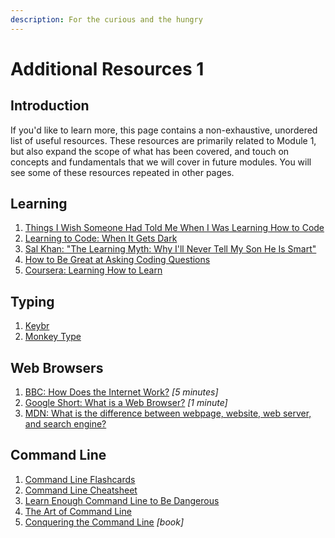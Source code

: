 ```yaml
---
description: For the curious and the hungry
---
```


# Additional Resources 1

## Introduction

If you'd like to learn more, this page contains a non-exhaustive, unordered list of useful resources. These resources are primarily related to Module 1, but also expand the scope of what has been covered, and touch on concepts and fundamentals that we will cover in future modules. You will see some of these resources repeated in other pages.

## Learning

1. [Things I Wish Someone Had Told Me When I Was Learning How to Code](https://www.freecodecamp.org/news/things-i-wish-someone-had-told-me-when-i-was-learning-how-to-code-565fc9dcb329/)
2. [Learning to Code: When It Gets Dark](https://www.freecodecamp.org/news/learning-to-code-when-it-gets-dark-e485edfb58fd/)
3. [Sal Khan: "The Learning Myth: Why I'll Never Tell My Son He Is Smart"](https://www.khanacademy.org/college-careers-more/talks-and-interviews/talks-and-interviews-unit/conversations-with-sal/a/the-learning-myth-why-ill-never-tell-my-son-hes-smart)
4. [How to Be Great at Asking Coding Questions](https://medium.com/@gordon\_zhu/how-to-be-great-at-asking-questions-e37be04d0603)
5. [Coursera: Learning How to Learn](https://www.coursera.org/learn/learning-how-to-learn)

## Typing

1. [Keybr](https://www.keybr.com)
2. [Monkey Type](https://monkeytype.com)

## Web Browsers

1. [BBC: How Does the Internet Work?](https://www.youtube.com/watch?v=eHp1l73ztB8) _\[5 minutes]_
2. [Google Short: What is a Web Browser?](https://www.youtube.com/watch?v=BrXPcaRlBqo) _\[1 minute]_
3. [MDN: What is the difference between webpage, website, web server, and search engine?](https://developer.mozilla.org/en-US/docs/Learn/Common\_questions/Pages\_sites\_servers\_and\_search\_engines)

## Command Line

1. [Command Line Flashcards](https://flashcards.github.io/command\_line/introduction.html)
2. [Command Line Cheatsheet](https://files.fosswire.com/2007/08/fwunixref.pdf)
3. [Learn Enough Command Line to Be Dangerous](https://www.learnenough.com/command-line-tutorial)
4. [The Art of Command Line](https://github.com/jlevy/the-art-of-command-line#readme)
5. [Conquering the Command Line](https://www.softcover.io/read/fc6c09de/unix\_commands/basics) _\[book]_
